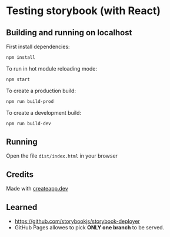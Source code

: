 # Testing storybook (with React)

## Building and running on localhost

First install dependencies:

```sh
npm install
```

To run in hot module reloading mode:

```sh
npm start
```

To create a production build:

```sh
npm run build-prod
```

To create a development build:

```sh
npm run build-dev
```

## Running

Open the file `dist/index.html` in your browser

## Credits

Made with [createapp.dev](https://createapp.dev/)

## Learned

- https://github.com/storybookjs/storybook-deployer
- GitHub Pages  allowes to pick **ONLY one branch** to be served.
